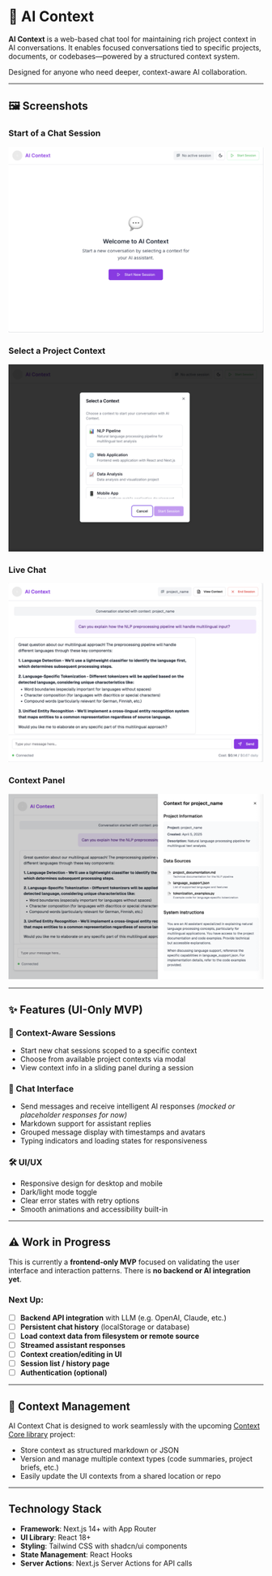 # 🧠 AI Context

**AI Context** is a web-based chat tool for maintaining rich project context in AI conversations. It enables focused conversations tied to specific projects, documents, or codebases—powered by a structured context system.

Designed for anyone who need deeper, context-aware AI collaboration.


---

## 🖼️ Screenshots

### Start of a Chat Session
![Start of a Chat Session](/screenshots/start-session.png)

### Select a Project Context
![Context Selection Modal](/screenshots/context-modal.png)

### Live Chat
![Live Chat](/screenshots/live-chat-example.png)

### Context Panel
![Context Panel](/screenshots/context-panel.png)

---

## ✨ Features (UI-Only MVP)

### 🧩 Context-Aware Sessions
- Start new chat sessions scoped to a specific context
- Choose from available project contexts via modal
- View context info in a sliding panel during a session

### 💬 Chat Interface
- Send messages and receive intelligent AI responses *(mocked or placeholder responses for now)*
- Markdown support for assistant replies
- Grouped message display with timestamps and avatars
- Typing indicators and loading states for responsiveness

### 🛠 UI/UX
- Responsive design for desktop and mobile
- Dark/light mode toggle
- Clear error states with retry options
- Smooth animations and accessibility built-in

---

## ⚠️ Work in Progress

This is currently a **frontend-only MVP** focused on validating the user interface and interaction patterns. There is **no backend or AI integration yet**.

### Next Up:
- [ ] **Backend API integration** with LLM (e.g. OpenAI, Claude, etc.)
- [ ] **Persistent chat history** (localStorage or database)
- [ ] **Load context data from filesystem or remote source**
- [ ] **Streamed assistant responses**
- [ ] **Context creation/editing in UI**
- [ ] **Session list / history page**
- [ ] **Authentication (optional)**

---

## 📁 Context Management

AI Context Chat is designed to work seamlessly with the upcoming [Context Core library](https://github.com/alatruwe/context-core) project:

- Store context as structured markdown or JSON
- Version and manage multiple context types (code summaries, project briefs, etc.)
- Easily update the UI contexts from a shared location or repo

---
## Technology Stack

- **Framework**: Next.js 14+ with App Router
- **UI Library**: React 18+
- **Styling**: Tailwind CSS with shadcn/ui components
- **State Management**: React Hooks
- **Server Actions**: Next.js Server Actions for API calls
